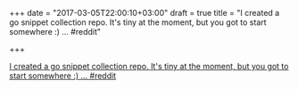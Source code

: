 +++
date = "2017-03-05T22:00:10+03:00"
draft = true
title = "I created a go snippet collection repo. It's tiny at the moment, but you got to start somewhere :) …  #reddit"

+++

<p><a href="https://t.co/evJFqwqmP9">I created a go snippet collection repo. It's tiny at the moment, but you got to start somewhere :) …  #reddit</a></p>
